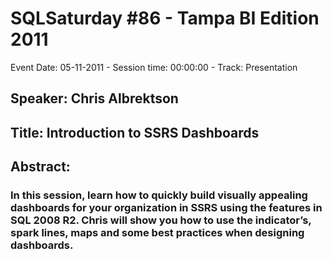 # SQLSaturday #86 - Tampa BI Edition 2011
Event Date: 05-11-2011 - Session time: 00:00:00 - Track: Presentation
## Speaker: Chris Albrektson
## Title: Introduction to SSRS Dashboards
## Abstract:
### In this session, learn how to quickly build visually appealing dashboards for your organization in SSRS using the features in SQL 2008 R2. Chris will show you how to use the indicator’s, spark lines, maps and some best practices when designing dashboards.
